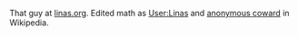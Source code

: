 That guy at [linas.org](https://linas.org). Edited math as [User:Linas](https://en.wikipedia.org/wiki/User:Linas) and [anonymous coward](https://en.wikipedia.org/wiki/User_talk:67.198.37.16) in Wikipedia. 
